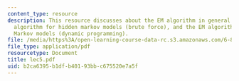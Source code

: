 ```yaml
---
content_type: resource
description: This resource discusses about the EM algorithm in general form, the EM
  algorithm for hidden markov models (brute force), and the EM algorithm for hidden
  Markov models (dynamic programming).
file: /media/https%3A/open-learning-course-data-rc.s3.amazonaws.com/6-864-advanced-natural-language-processing-fall-2005/b2ca6395b1dfb40193bbc675520e7a5f_lec5.pdf
file_type: application/pdf
resourcetype: Document
title: lec5.pdf
uid: b2ca6395-b1df-b401-93bb-c675520e7a5f
---
```


